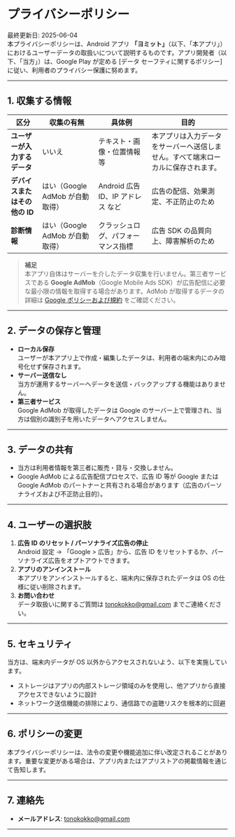 # プライバシーポリシー

最終更新日: 2025-06-04  
本プライバシーポリシーは、Android アプリ **「ヨミット」**（以下、「本アプリ」）におけるユーザーデータの取扱いについて説明するものです。アプリ開発者（以下、「当方」）は、Google Play が定める [データ セーフティに関するポリシー] に従い、利用者のプライバシー保護に努めます。

---

## 1. 収集する情報

| 区分 | 収集の有無 | 具体例 | 目的 |
|---|---|---|---|
| **ユーザーが入力するデータ** | いいえ | テキスト・画像・位置情報 等 | 本アプリは入力データをサーバーへ送信しません。すべて端末ローカルに保存されます。 |
| **デバイスまたはその他の ID** | はい（Google AdMob が自動取得） | Android 広告 ID、IP アドレス など | 広告の配信、効果測定、不正防止のため |
| **診断情報** | はい（Google AdMob が自動取得） | クラッシュログ、パフォーマンス指標 | 広告 SDK の品質向上、障害解析のため |

> **補足**  
> 本アプリ自体はサーバーを介したデータ収集を行いません。第三者サービスである **Google AdMob**（Google Mobile Ads SDK）が広告配信に必要な最小限の情報を取得する場合があります。AdMob が取得するデータの詳細は [Google ポリシーおよび規約](https://policies.google.com/technologies/ads?hl=ja) をご確認ください。

---

## 2. データの保存と管理

- **ローカル保存**  
  ユーザーが本アプリ上で作成・編集したデータは、利用者の端末内にのみ暗号化せず保存されます。  
- **サーバー送信なし**  
  当方が運用するサーバーへデータを送信・バックアップする機能はありません。  
- **第三者サービス**  
  Google AdMob が取得したデータは Google のサーバー上で管理され、当方は個別の識別子を用いたデータへアクセスしません。

---

## 3. データの共有

- 当方は利用者情報を第三者に販売・貸与・交換しません。  
- Google AdMob による広告配信プロセスで、広告 ID 等が Google または Google AdMob のパートナーと共有される場合があります（広告のパーソナライズおよび不正防止目的）。

---

## 4. ユーザーの選択肢

1. **広告 ID のリセット / パーソナライズ広告の停止**  
   Android 設定 → 「Google  >  広告」から、広告 ID をリセットするか、パーソナライズ広告をオプトアウトできます。  
2. **アプリのアンインストール**  
   本アプリをアンインストールすると、端末内に保存されたデータは OS の仕様に従い削除されます。  
3. **お問い合わせ**  
   データ取扱いに関するご質問は [tonokokko@gmail.com](mailto:tonokokko@gmail.com) までご連絡ください。

---

## 5. セキュリティ

当方は、端末内データが OS 以外からアクセスされないよう、以下を実施しています。

- ストレージはアプリの内部ストレージ領域のみを使用し、他アプリから直接アクセスできないように設計  
- ネットワーク送信機能の排除により、通信路での盗聴リスクを根本的に回避

---

## 6. ポリシーの変更

本プライバシーポリシーは、法令の変更や機能追加に伴い改定されることがあります。重要な変更がある場合は、アプリ内またはアプリストアの掲載情報を通じて告知します。

---

## 7. 連絡先

- **メールアドレス**: [tonokokko@gmail.com](mailto:tonokokko@gmail.com)

---
